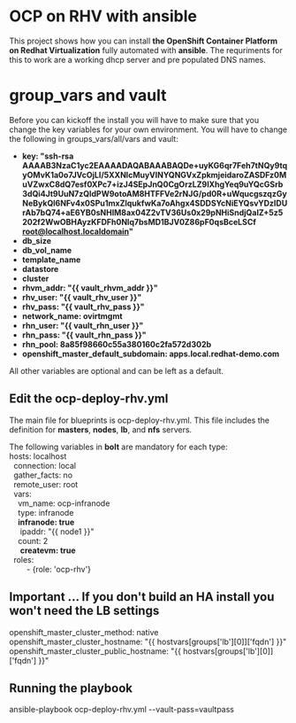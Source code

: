 # OCP on RHV with ansible

This project shows how you can install **the OpenShift Container Platform on Redhat Virtualization** fully automated with **ansible**. The requriments for this to work are a working dhcp server and pre populated DNS names. 


# group_vars and vault

Before you can kickoff the install you will have to make sure that you change the key variables for your own environment. You will have to change the following in groups_vars/all/vars and vault: 

- **key: "ssh-rsa AAAAB3NzaC1yc2EAAAADAQABAAABAQDe+uyKG6qr7Feh7tNQy9tqyOMvK1a0o7JVcOjLI/5XXNlcMuyVINYQNGVxZpkmjeidaroZASDFz0MuVZwxC8dQ7esf0XPc7+izJ4SEpJnQ0CgOrzLZ9lXhgYeq9uYQcGSrb3dQi4Jt9UuN7zQIdPW9otoAM8HTFFVe2rNJG/pd0R+uWqucgszqzGyNeBykQl6NFv4x0SPu1mxZlqukfwKa7oAhgx4SDDSYcNiEYQsvYDzIDUrAb7bQ74+aE6YB0sNHlM8ax04Z2vTV36Us0x29pNHiSndjQalZ+5z5202f2WwOBHAyzKFDFh0NIq7bsMD1BJV0Z86pF0qsBceLSCf root@localhost.localdomain"**
- **db_size**
-  **db_vol_name**
-  **template_name**
-  **datastore**
- **cluster**
-  **rhvm_addr: "{{ vault_rhvm_addr }}"**
-  **rhv_user: "{{ vault_rhv_user }}"**
- **rhv_pass: "{{ vault_rhv_pass }}"**
- **network_name: ovirtmgmt**
- **rhn_user: "{{ vault_rhn_user }}"**
- **rhn_pass: "{{ vault_rhn_pass }}"**
- **rhn_pool: 8a85f98660c55a380160c2fa572d302b**
- **openshift_master_default_subdomain: apps.local.redhat-demo.com**

All other variables are optional and can be left as a default. 

## Edit the ocp-deploy-rhv.yml

The main file for blueprints is ocp-deploy-rhv.yml. This file includes the definition for **masters**, **nodes**, **lb**, and **nfs** servers.

The following variables in **bolt** are mandatory for each type: <br>
hosts: localhost<br>
  &nbsp;&nbsp;connection: local<br>
 &nbsp;&nbsp;gather_facts: no <br>
  &nbsp;&nbsp;remote_user: root <br>
  &nbsp;&nbsp;vars: <br>
    &nbsp;&nbsp;&nbsp;&nbsp;vm_name: ocp-infranode <br>
    &nbsp;&nbsp;&nbsp;&nbsp;type: infranode <br>
    &nbsp;&nbsp;&nbsp;&nbsp;**infranode: true** <br>
   &nbsp;&nbsp;&nbsp;&nbsp; ipaddr: "{{ node1 }}" <br>
    &nbsp;&nbsp;&nbsp;&nbsp;count: 2 <br>
   &nbsp;&nbsp;&nbsp;&nbsp; **createvm: true** <br>
  &nbsp;&nbsp;roles: <br>
    &nbsp;&nbsp;&nbsp;&nbsp;&nbsp;&nbsp;&nbsp;&nbsp;- {role: 'ocp-rhv'} <br>

## Important ... If you don't build an HA install you won't need the LB settings
openshift_master_cluster_method: native <br>
openshift_master_cluster_hostname: "{{ hostvars[groups['lb'][0]]['fqdn'] }}" <br>
openshift_master_cluster_public_hostname: "{{ hostvars[groups['lb'][0]]['fqdn'] }}" <br>

## Running the playbook

ansible-playbook ocp-deploy-rhv.yml --vault-pass=vaultpass
